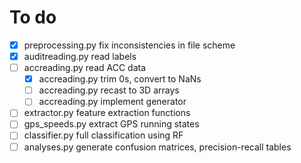 # To do

- [x] preprocessing.py fix inconsistencies in file scheme
- [x] auditreading.py read labels
- [ ] accreading.py read ACC data
    - [x] accreading.py trim 0s, convert to NaNs
    - [ ] accreading.py recast to 3D arrays
    - [ ] accreading.py implement generator
- [ ] extractor.py feature extraction functions
- [ ] gps_speeds.py extract GPS running states
- [ ] classifier.py full classification using RF
- [ ] analyses.py generate confusion matrices, precision-recall tables
